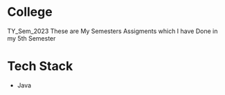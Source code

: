 # College
TY_Sem_2023
These are My Semesters Assigments which I have Done in my 5th Semester 

# Tech Stack
- Java
